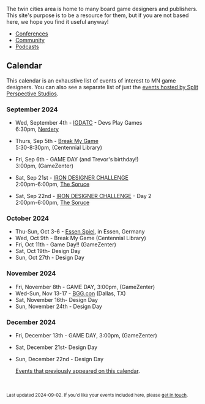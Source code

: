 The twin cities area is home to many board game designers and publishers. This site's purpose is to be a resource for them, but if you are not based here, we hope you find it useful anyway!

- [Conferences](conferences)
- [Community](community)
- [Podcasts](podcasts)


## Calendar

This calendar is an exhaustive list of events of interest to MN game designers. You can also see a separate list of just the [events hosted by Split Perspective Studios](split_perspective_studios).


### September 2024

- Wed, September 4th - [IGDATC](https://igdatc.org/) - Devs Play Games<br />6:30pm, [Nerdery](https://nerdery.com/)

- Thurs, Sep 5th - [Break My Game](https://www.eventbrite.com/e/break-my-game-playtesting-twin-cities-mn-centennial-library-registration-975381441147)<br />5:30-8:30pm, (Centennial Library)

- Fri, Sep 6th - GAME DAY (and Trevor's birthday!)<br />3:00pm, (GameZenter)

- Sat, Sep 21st - [IRON DESIGNER CHALLENGE](split_perspective_studios#iron-designer-challenge)<br />2:00pm-6:00pm, [The Soruce](https://sourcecomicsandgames.com/)

- Sat, Sep 22nd - [IRON DESIGNER CHALLENGE](split_perspective_studios#iron-designer-challenge) - Day 2<br />2:00pm-6:00pm, [The Soruce](https://sourcecomicsandgames.com/)


### October 2024

- Thu-Sun, Oct 3-6 - [Essen Spiel](https://www.spiel-essen.de/en/), in Essen, Germany
- Wed, Oct 9th - Break My Game (Centennial Library)
- Fri, Oct 11th - Game Day!! (GameZenter)
- Sat, Oct 19th- Design Day
- Sun, Oct 27th - Design Day

### November 2024

- Fri, November 8th - GAME DAY, 3:00pm, (GameZenter)
- Wed-Sun, Nov 13-17 - [BGG.con](https://tabletop.events/conventions/bgg.con-2024) (Dallas, TX)
- Sat, November 16th- Design Day
- Sun, November 24th - Design Day

### December 2024

- Fri, December 13th - GAME DAY, 3:00pm, (GameZenter)
- Sat, December 21st- Design Day
- Sun, December 22nd - Design Day


    [Events that previously appeared on this calendar](events).

<br /><br /><small>Last updated 2024-09-02. If you'd like your events included here, please [get in touch](about).</small>
